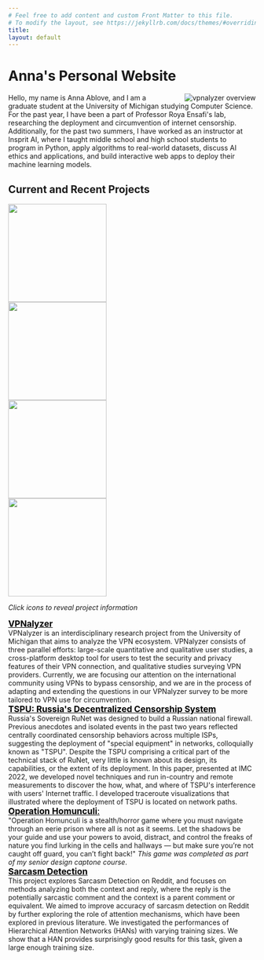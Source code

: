 ```yaml
---
# Feel free to add content and custom Front Matter to this file.
# To modify the layout, see https://jekyllrb.com/docs/themes/#overriding-theme-defaults
title: 
layout: default
---
```

<div class="row justify-content-md-center">
    <div class="text-center col-12 col-md-7 mb-lg-1 pt-4">
      <h1>Anna's Personal Website</h1>
    </div>
  </div>
<!-- <div style="background-color: rgba(255,255,255,0.75)"> -->
<div class="row justify-content-md-center pb-2" >
<div class="text-justify col-12 order-1 order-md-1">
        <div class="col-12 mb-lg-1 pt-4 text-center col align-self-center" >
        <img alt="vpnalyzer overview" id="right" style=" width: auto; height: auto; max-width:40%; float: right; padding-left: 1cm;" src="{{ site.url }}/assets/img/anna_pic.jpeg" />
        </div>
      <p class="large">Hello, my name is Anna Ablove, and I am a graduate student at the University of Michigan studying Computer Science. For the past year, I have been a part of Professor Roya Ensafi's lab, researching the deployment and circumvention of internet censorship. Additionally, for the past two summers, I have worked as an instructor at Insprit AI, where I taught middle school and high school students to program in Python, apply algorithms to real-world datasets, discuss AI ethics and applications, and build interactive web apps to deploy their machine learning models. </p>
      <!-- <p class="large">During undergrad, I did a project through a Google funded computer science research program studying story convergence in news reporting. I used web scrapers to build a dataset of articles, and then applied Natural Language Processing concepts, like Named Entity Recognition, to summarize and classify them. Also, for a final project in a Natural Language Processing course, I implemented a recently proposed neural network architecture, Hierarchal Attention Networks to build a sarcasm detection classifier. As part of my coursework this year, I am looking forward to deepening my understanding of the underlying mathematics and theory behind topics I explored during undergrad, such as machine learning and cryptography, as well as my functional knowledge of network security and associated method and technologies. </p> -->
      </div>  
</div>

<!-- <div class="container pt-5 pb-2"> -->
<div class="row py-1 justify-content-between">
<div class="row text-center">
	<h2>Current and Recent Projects</h2>
</div>
	<div class="row flex">
      <div class="col-md-6">
        <div class="row" id="grid">
            <div class="col-md-6 mb-3"><img src="{{ site.url }}/assets/img/logo-icon.png" class="img-thumbnail img-responsive" style="width: 200px; height: 200 px; object-fit: fill; aspect-ratio: 1;"></div> 
            <div class="col-md-6"><img src="{{ site.url }}/assets/img/big_tracegraph.png" class="img-thumbnail img-responsive" style="width: 200px; height: 200 px; object-fit: fill; aspect-ratio: 1;"></div>  
            <div class="col-md-6"><img src="{{ site.url }}/assets/img/hands.png" class="img-thumbnail img-responsive" style="width: 200px; height: 200 px; object-fit: fill; aspect-ratio: 1;"></div>  
            <div class="col-md-6"><img src="{{ site.url }}/assets/img/sarcasm.png" class="img-thumbnail img-responsive" style="width: 200px; height: 200 px; object-fit: fill; aspect-ratio: 1;"></div> 
        </div>
          <!-- <div class="row" id="grid"> -->
        <!-- </div> -->
      </div>
      <div class="col-md-6 flex" id="descriptions">
        <p><i>Click icons to reveal project information</i></p>
      	<div class="panel panel-default flex-col">
         <div class="panel-heading mb-3"><a href="https://vpnalyzer.org/" style="color: black; font-size: 1.25em;"><b>VPNalyzer</b></a></div>
         <div class="panel-body flex-grow">VPNalyzer is an interdisciplinary research project from the University of Michigan that aims to analyze the VPN ecosystem. VPNalyzer consists of three parallel efforts: large-scale quantitative and qualitative user studies, a cross-platform desktop tool for users to test the security and privacy features of their VPN connection, and qualitative studies surveying VPN providers. Currently, we are focusing our attention on the international community using VPNs to bypass censorship, and we are in the process of adapting and extending the questions in our VPNalyzer survey to be more tailored to VPN use for circumvention.</div>
        </div>
        <div class="panel panel-default">
         <div class="panel-heading mb-3"><a href="https://dl.acm.org/doi/abs/10.1145/3517745.3561461" style="color: black; font-size: 1.25em;"><b>TSPU: Russia's Decentralized Censorship System</b></a></div>
         <div class="panel-body">Russia's Sovereign RuNet was designed to build a Russian national firewall. Previous anecdotes and isolated events in the past two years reflected centrally coordinated censorship behaviors across multiple ISPs, suggesting the deployment of "special equipment" in networks, colloquially known as "TSPU". Despite the TSPU comprising a critical part of the technical stack of RuNet, very little is known about its design, its capabilities, or the extent of its deployment. In this paper, presented at IMC 2022, we developed novel techniques and run in-country and remote measurements to discover the how, what, and where of TSPU's interference with users' Internet traffic. I developed traceroute visualizations that illustrated where the deployment of TSPU is located on network paths.</div>
        </div>
        <div class="panel panel-default">
         <div class="panel-heading mb-3"> <a href="https://hiyori-02.itch.io/operation-homunculi" style="color: black; font-size: 1.25em;"><b>Operation Homunculi</b>:</a> </div>
         <div class="panel-body">"Operation Homunculi is a stealth/horror game where you must navigate through an eerie prison where all is not as it seems. Let the shadows be your guide and use your powers to avoid, distract, and control the freaks of nature you find lurking in the cells and hallways — but make sure you’re not caught off guard, you can’t fight back!" <i>This game was completed as part of my senior design captone course</i>.</div>
        </div>
        <div class="panel panel-default">
         <div class="panel-heading mb-3"><a href="https://github.com/anna-02/487final" style="color: black; font-size: 1.25em;"><b>Sarcasm Detection</b></a></div>
         <div class="panel-body">This project explores Sarcasm Detection on Reddit, and focuses on methods analyzing both the context and reply, where the reply is the potentially sarcastic comment and the context is a parent comment or equivalent. We aimed to improve accuracy of sarcasm detection on Reddit by further exploring the role of attention mechanisms, which have been explored in previous literature. We investigated the performances of Hierarchical Attention Networks (HANs) with varying training sizes. We show that a HAN provides surprisingly good results for this task, given a large enough training size. </div>
        </div>
      </div>
	</div>
  <!-- </div> -->
<!-- </div> -->

